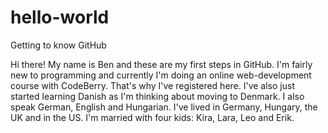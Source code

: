 # hello-world
Getting to know GitHub

Hi there! My name is Ben and these are my first steps in GitHub. I'm fairly new to programming and currently I'm doing an online web-development course with CodeBerry. That's why I've registered here. I've also just started learning Danish as I'm thinking about moving to Denmark. I also speak German, English and Hungarian. I've lived in Germany, Hungary, the UK and in the US. I'm married with four kids: Kira, Lara, Leo and Erik. 
